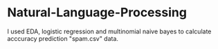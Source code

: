 # Natural-Language-Processing
I used EDA, logistic regression and multinomial naive bayes to calculate acccuracy prediction "spam.csv" data.

